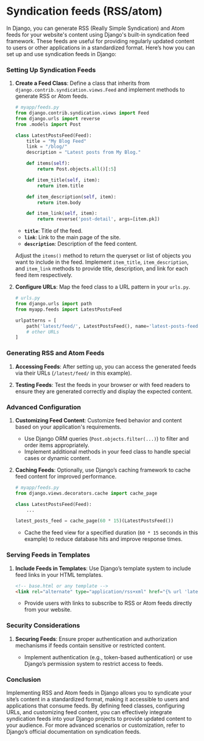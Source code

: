 # Syndication feeds (RSS/atom)

In Django, you can generate RSS (Really Simple Syndication) and Atom feeds for your website's content using Django's built-in syndication feed framework. These feeds are useful for providing regularly updated content to users or other applications in a standardized format. Here’s how you can set up and use syndication feeds in Django:

### Setting Up Syndication Feeds

1. **Create a Feed Class**: Define a class that inherits from `django.contrib.syndication.views.Feed` and implement methods to generate RSS or Atom feeds.

   ```python
   # myapp/feeds.py
   from django.contrib.syndication.views import Feed
   from django.urls import reverse
   from .models import Post

   class LatestPostsFeed(Feed):
       title = "My Blog Feed"
       link = "/blog/"
       description = "Latest posts from My Blog."

       def items(self):
           return Post.objects.all()[:5]

       def item_title(self, item):
           return item.title

       def item_description(self, item):
           return item.body

       def item_link(self, item):
           return reverse('post-detail', args=[item.pk])
   ```

   - **`title`**: Title of the feed.
   - **`link`**: Link to the main page of the site.
   - **`description`**: Description of the feed content.

   Adjust the `items()` method to return the queryset or list of objects you want to include in the feed. Implement `item_title`, `item_description`, and `item_link` methods to provide title, description, and link for each feed item respectively.

2. **Configure URLs**: Map the feed class to a URL pattern in your `urls.py`.

   ```python
   # urls.py
   from django.urls import path
   from myapp.feeds import LatestPostsFeed

   urlpatterns = [
       path('latest/feed/', LatestPostsFeed(), name='latest-posts-feed'),
       # other URLs
   ]
   ```

### Generating RSS and Atom Feeds

1. **Accessing Feeds**: After setting up, you can access the generated feeds via their URLs (`/latest/feed/` in this example).

2. **Testing Feeds**: Test the feeds in your browser or with feed readers to ensure they are generated correctly and display the expected content.

### Advanced Configuration

1. **Customizing Feed Content**: Customize feed behavior and content based on your application's requirements.

   - Use Django ORM queries (`Post.objects.filter(...)`) to filter and order items appropriately.
   - Implement additional methods in your feed class to handle special cases or dynamic content.

2. **Caching Feeds**: Optionally, use Django’s caching framework to cache feed content for improved performance.

   ```python
   # myapp/feeds.py
   from django.views.decorators.cache import cache_page

   class LatestPostsFeed(Feed):
       ...

   latest_posts_feed = cache_page(60 * 15)(LatestPostsFeed())
   ```

   - Cache the feed view for a specified duration (`60 * 15` seconds in this example) to reduce database hits and improve response times.

### Serving Feeds in Templates

1. **Include Feeds in Templates**: Use Django’s template system to include feed links in your HTML templates.

   ```html
   <!-- base.html or any template -->
   <link rel="alternate" type="application/rss+xml" href="{% url 'latest-posts-feed' %}" title="Latest Posts Feed">
   ```

   - Provide users with links to subscribe to RSS or Atom feeds directly from your website.

### Security Considerations

1. **Securing Feeds**: Ensure proper authentication and authorization mechanisms if feeds contain sensitive or restricted content.

   - Implement authentication (e.g., token-based authentication) or use Django’s permission system to restrict access to feeds.

### Conclusion

Implementing RSS and Atom feeds in Django allows you to syndicate your site’s content in a standardized format, making it accessible to users and applications that consume feeds. By defining feed classes, configuring URLs, and customizing feed content, you can effectively integrate syndication feeds into your Django projects to provide updated content to your audience. For more advanced scenarios or customization, refer to Django’s official documentation on syndication feeds.